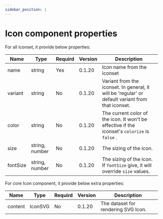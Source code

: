 ```yaml
---
sidebar_position: 1
---
```


# Icon component properties

For all iconset, it provide below properties:

| Name | Type | Requird | Version | Description |
| --- | --- | --- | --- | --- |
| name | string | Yes | 0.1.20 | Icon name from the iconset |
| variant | string | No | 0.1.20 | Variant from the iconset. In general, it will be 'regular' or default variant from that iconset. | 
| color | string | No | 0.1.20 | The current color of the icon. It won't be effective if the iconset's ```colorize``` is ```false``` . |
| size | string, number | No | 0.1.20 | The sizing of the icon. |
| fontSize | string, number | No | 0.1.20 | The sizing of the icon. If ```fontSize``` give, it will override ```size``` values. | 


For core Icon component, it provide below extra properties:

| Name | Type | Requird | Version | Description |
| --- | --- | --- | --- | --- |
| content | IconSVG | No | 0.1.20 | The dataset for rendering SVG Icon. | 

